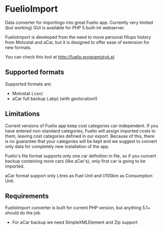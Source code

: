 # FuelioImport
Data converter for importingo into great Fuelio app. Currently very limited (but working) GUI is available for PHP 5 built-int webserver.

FuelioImport is developed from the need to move personal fillups history from Motostat and aCar, but it is designed to offer ease of extension for new formats.

You can check this tool at http://fuelio.programistyk.pl

## Supported formats
Supported formats are:

 * Motostat (.csv)
 * aCar full backup (.abp) (with geolocation!)

## Limitations
Current versions of Fuelio app keep cost categories car-independent. If you have entered non-standard categories, Fuelio will assign imported costs to them,
leaving cost categories defined in our export. Because of this, there is no guarantee that your categories will be kept and we suggest to convert only data
for completely new installation of the app.

Fuelio's file format supports only one car definition in file, so if you convert backup containing more cars (like aCar's), only first car is going to be imported.

aCar format support only Litres as Fuel Unit and l/100km as Consumption Unit.

## Requirements
FuelioImport converter is built for current PHP version, but anything 5.1+ should do the job.

 * For aCar backup we need SimpleXMLElement and Zip support
